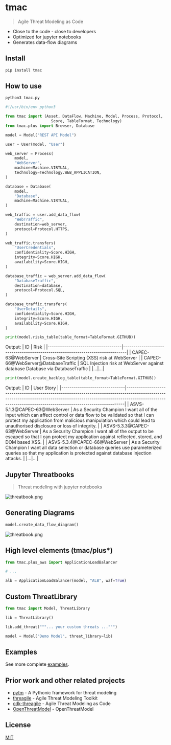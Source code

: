 # tmac
> Agile Threat Modeling as Code
- Close to the code - close to developers
- Optimized for jupyter notebooks
- Generates data-flow diagrams

## Install
```bash
pip install tmac
```

## How to use
```bash
python3 tmac.py
```

```python
#!/usr/bin/env python3

from tmac import (Asset, DataFlow, Machine, Model, Process, Protocol, 
                    Score, TableFormat, Technology)
from tmac.plus import Browser, Database

model = Model("REST API Model")

user = User(model, "User")

web_server = Process(
    model,
    "WebServer",
    machine=Machine.VIRTUAL,
    technology=Technology.WEB_APPLICATION,
)

database = Database(
    model,
    "Database",
    machine=Machine.VIRTUAL,
)

web_traffic = user.add_data_flow(
    "WebTraffic",
    destination=web_server,
    protocol=Protocol.HTTPS,
)

web_traffic.transfers(
    "UserCredentials",
    confidentiality=Score.HIGH,
    integrity=Score.HIGH,
    availability=Score.HIGH,
)

database_traffic = web_server.add_data_flow(
    "DatabaseTraffic",
    destination=database,
    protocol=Protocol.SQL,
)

database_traffic.transfers(
    "UserDetails",
    confidentiality=Score.HIGH,
    integrity=Score.HIGH,
    availability=Score.HIGH,
)

print(model.risks_table(table_format=TableFormat.GITHUB))
```
Output:
| ID                                 | Risk                                                                          |
|------------------------------------|-------------------------------------------------------------------------------|
| CAPEC-63@WebServer                 | Cross-Site Scripting (XSS) risk at WebServer                                  |
| CAPEC-66@WebServer@DatabaseTraffic | SQL Injection risk at WebServer against database Database via DatabaseTraffic |
|...|...|
```python
print(model.create_backlog_table(table_format=TableFormat.GITHUB))
```
Output:
| ID                            | User Story                                                                                                                                                                                                                              |
|-------------------------------|-----------------------------------------------------------------------------------------------------------------------------------------------------------------------------------------------------------------------------------------|
| ASVS-5.1.3@CAPEC-63@WebServer | As a Security Champion I want all of the input which can affect control or data flow to be validated so that I can protect my application from malicious manipulation which could lead to unauthorised disclosure or loss of integrity. |
| ASVS-5.3.3@CAPEC-63@WebServer | As a Security Champion I want all of the output to be escaped so that I can protect my application against reflected, stored, and DOM based XSS.                                                                                        |
| ASVS-5.3.4@CAPEC-66@WebServer | As a Security Champion I want all data selection or database queries use parameterized queries so that my application is protected against database injection attacks.                                                                  |
|...|...|
## Jupyter Threatbooks
> Threat modeling with jupyter notebooks

![threatbook.png](https://github.com/hupe1980/tmac/raw/main/.assets/threatbook.png)

## Generating Diagrams
```python
model.create_data_flow_diagram()
```
![threatbook.png](https://github.com/hupe1980/tmac/raw/main/.assets/data-flow-diagram.png)

## High level elements (tmac/plus*)
```python
from tmac.plus_aws import ApplicationLoadBalancer

# ...

alb = ApplicationLoadBalancer(model, "ALB", waf=True)

```

## Custom ThreatLibrary
```python
from tmac import Model, ThreatLibrary

lib = ThreatLibrary()

lib.add_threat("""... your custom threats ...""")

model = Model("Demo Model", threat_library=lib)
```
## Examples

See more complete [examples](https://github.com/hupe1980/tmac/tree/master/examples).

## Prior work and other related projects
- [pytm](https://github.com/izar/pytm) - A Pythonic framework for threat modeling
- [threagile](https://github.com/Threagile/threagile) - Agile Threat Modeling Toolkit
- [cdk-threagile](https://github.com/hupe1980/cdk-threagile) - Agile Threat Modeling as Code
- [OpenThreatModel](https://github.com/iriusrisk/OpenThreatModel) - OpenThreatModel

## License

[MIT](LICENSE)